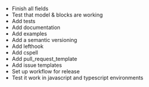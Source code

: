 - Finish all fields
- Test that model & blocks are working
- Add tests
- Add documentation
- Add examples
- Add a semantic versioning
- Add lefthook
- Add cspell
- Add pull_request_template
- Add issue templates
- Set up workflow for release
- Test it work in javascript and typescript environments